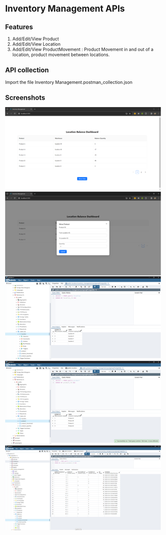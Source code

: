 # Inventory Management APIs

## Features
1. Add/Edit/View Product
2. Add/Edit/View Location
3. Add/Edit/View ProductMovement : Product Movement in and out of a location, product movement between locations.

## API collection
Import the file Inventory Management.postman_collection.json

## Screenshots
![Dashboard](screenshots/dashboard.PNG)
![Move Product](screenshots/move_product.PNG)
![Location Table](screenshots/pg_location.PNG)
![Products Table](screenshots/pg_products.PNG)
![20 Product Movement Table](screenshots/pg_product_movements.PNG)